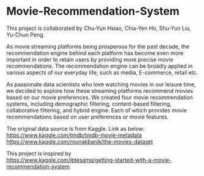 # Movie-Recommendation-System

This project is collaborated by Chu-Yun Hsiao, Chia-Yen Ho, Shu-Yun Liu, Yu-Chun Peng.


As movie streaming platforms being prosperous for the past decade, the recommendation engine behind each platform has become even more important in order to retain users by providing more precise movie recommendations. The recommendation engine can be broadly applied in various aspects of our everyday life, such as media, E-commerce, retail etc.  

As passionate data scientists who love watching movies in our leisure time, we decided to explore how these streaming platforms recommend movies based on our movie preferences. We created four movie recommendation systems, including demographic filtering, content-based filtering, collaborative filtering, and hybrid engine. Each of which provides movie recommendations based on user preferences or movie features. 

The original data source is from Kaggle. Link as below:  
https://www.kaggle.com/tmdb/tmdb-movie-metadata  
https://www.kaggle.com/rounakbanik/the-movies-dataset

This project is inspired by   
https://www.kaggle.com/ibtesama/getting-started-with-a-movie-recommendation-system

